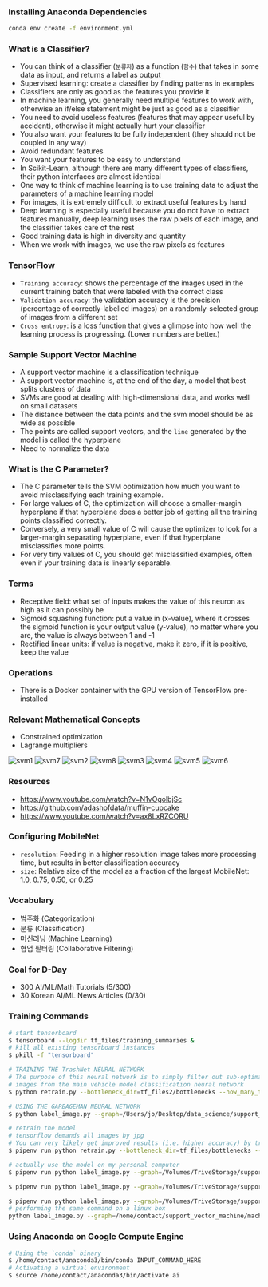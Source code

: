 ### Installing Anaconda Dependencies

```bash
conda env create -f environment.yml
```

### What is a Classifier?

* You can think of a classifier (`분류자`) as a function (`함수`) that takes in some data as input, and returns a label as output
* Supervised learning: create a classifier by finding patterns in examples
* Classifiers are only as good as the features you provide it
* In machine learning, you generally need multiple features to work with, otherwise an if/else statement might be just as good as a classifier
* You need to avoid useless features (features that may appear useful by accident), otherwise it might actually hurt your classifier
* You also want your features to be fully independent (they should not be coupled in any way)
* Avoid redundant features
* You want your features to be easy to understand
* In Scikit-Learn, although there are many different types of classifiers, their python interfaces are almost identical
* One way to think of machine learning is to use training data to adjust the parameters of a machine learning model
* For images, it is extremely difficult to extract useful features by hand
* Deep learning is especially useful because you do not have to extract features manually, deep learning uses the raw pixels of each image, and the classifier takes care of the rest
* Good training data is high in diversity and quantity
* When we work with images, we use the raw pixels as features

### TensorFlow

* `Training accuracy`: shows the percentage of the images used in the current training batch that were labeled with the correct class
* `Validation accuracy`: the validation accuracy is the precision (percentage of correctly-labelled images) on a randomly-selected group of images from a different set
* `Cross entropy`: is a loss function that gives a glimpse into how well the learning process is progressing. (Lower numbers are better.)

### Sample Support Vector Machine

* A support vector machine is a classification technique
* A support vector machine is, at the end of the day, a model that best splits clusters of data
* SVMs are good at dealing with high-dimensional data, and works well on small datasets
* The distance between the data points and the svm model should be as wide as possible
* The points are called support vectors, and the `line` generated by the model is called the hyperplane
* Need to normalize the data

### What is the C Parameter?

* The C parameter tells the SVM optimization how much you want to avoid misclassifying each training example.
* For large values of C, the optimization will choose a smaller-margin hyperplane if that hyperplane does a better job of getting all the training points classified correctly.
* Conversely, a very small value of C will cause the optimizer to look for a larger-margin separating hyperplane, even if that hyperplane misclassifies more points.
* For very tiny values of C, you should get misclassified examples, often even if your training data is linearly separable.

### Terms

* Receptive field: what set of inputs makes the value of this neuron as high as it can possibly be
* Sigmoid squashing function: put a value in (x-value), where it crosses the sigmoid function is your output value (y-value), no matter where you are, the value is always between 1 and -1
* Rectified linear units: if value is negative, make it zero, if it is positive, keep the value

### Operations

* There is a Docker container with the GPU version of TensorFlow pre-installed

### Relevant Mathematical Concepts

* Constrained optimization
* Lagrange multipliers

![svm1](images/svm1.png)
![svm7](images/svm7.png)
![svm2](images/svm2.png)
![svm8](images/svm8.png)
![svm3](images/svm3.png)
![svm4](images/svm4.png)
![svm5](images/svm5.png)
![svm6](images/svm6.png)

### Resources

* https://www.youtube.com/watch?v=N1vOgolbjSc
* https://github.com/adashofdata/muffin-cupcake
* https://www.youtube.com/watch?v=ax8LxRZCORU

### Configuring MobileNet

* `resolution`: Feeding in a higher resolution image takes more processing time, but results in better classification accuracy
* `size`: Relative size of the model as a fraction of the largest MobileNet: 1.0, 0.75, 0.50, or 0.25

### Vocabulary

* 범주화 (Categorization)
* 분류 (Classification)
* 머신러닝 (Machine Learning)
* 협업 필터링 (Collaborative Filtering)

### Goal for D-Day

* 300 AI/ML/Math Tutorials (5/300)
* 30 Korean AI/ML News Articles (0/30)

### Training Commands

```bash
# start tensorboard
$ tensorboard --logdir tf_files/training_summaries &
# kill all existing tensorboard instances
$ pkill -f "tensorboard"
```

```bash
# TRAINING THE TrashNet NEURAL NETWORK
# The purpose of this neural network is to simply filter out sub-optimal
# images from the main vehicle model classification neural network
$ python retrain.py --bottleneck_dir=tf_files2/bottlenecks --how_many_training_steps=4000 --model_dir=tf_files2/models/ --summaries_dir=tf_files2/training_summaries/"${ARCHITECTURE}" --output_graph=tf_files2/retrained_graph.pb --output_labels=tf_files2/retrained_labels.txt --architecture="${ARCHITECTURE}" --image_dir=tf_files2/training_dataset
```

```bash
# USING THE GARBAGEMAN NEURAL NETWORK
$ python label_image.py --graph=/Users/jo/Desktop/data_science/support_vector_machine/machine_learning_recipes/tf_files2/retrained_graph.pb --labels=/Users/jo/Desktop/data_science/support_vector_machine/machine_learning_recipes/tf_files2/retrained_labels.txt --input_layer=Placeholder --output_layer=final_result --image=/Users/jo/Desktop/data_science/support_vector_machine/machine_learning_recipes/test_data/test.jpg
```

```bash
# retrain the model
# tensorflow demands all images by jpg
# You can very likely get improved results (i.e. higher accuracy) by training for longer (how_many_training_steps)
$ pipenv run python retrain.py --bottleneck_dir=tf_files/bottlenecks --how_many_training_steps=4000 --model_dir=tf_files/models/ --summaries_dir=tf_files/training_summaries/"${ARCHITECTURE}" --output_graph=tf_files/retrained_graph.pb --output_labels=tf_files/retrained_labels.txt --architecture="${ARCHITECTURE}" --image_dir=tf_files/flower_photos
```

```bash
# actually use the model on my personal computer
$ pipenv run python label_image.py --graph=/Volumes/TriveStorage/support_vector_machine/machine_learning_recipes/tf_files/retrained_graph.pb --labels=/Volumes/TriveStorage/support_vector_machine/machine_learning_recipes/tf_files/retrained_labels.txt --input_layer=Placeholder --output_layer=final_result --image=/Volumes/TriveStorage/support_vector_machine/machine_learning_recipes/test_data/test_2006_hyundai_santafe_gls.png

$ pipenv run python label_image.py --graph=/Volumes/TriveStorage/support_vector_machine/machine_learning_recipes/tf_files/retrained_graph.pb --labels=/Volumes/TriveStorage/support_vector_machine/machine_learning_recipes/tf_files/retrained_labels.txt --input_layer=Placeholder --output_layer=final_result --image=/Volumes/TriveStorage/support_vector_machine/machine_learning_recipes/test_data/test_2006_hyundai_tuscon_limited_1.png

$ pipenv run python label_image.py --graph=/Volumes/TriveStorage/support_vector_machine/machine_learning_recipes/tf_files/retrained_graph.pb --labels=/Volumes/TriveStorage/support_vector_machine/machine_learning_recipes/tf_files/retrained_labels.txt --input_layer=Placeholder --output_layer=final_result --image=/Volumes/TriveStorage/support_vector_machine/machine_learning_recipes/test_data/test_2001_hyundai_elantra_gls_1.png
# performing the same command on a linux box
python label_image.py --graph=/home/contact/support_vector_machine/machine_learning_recipes/tf_files/retrained_graph.pb --labels=/home/contact/support_vector_machine/machine_learning_recipes/tf_files/retrained_labels.txt --input_layer=Placeholder --output_layer=final_result --image=/home/contact/support_vector_machine/machine_learning_recipes/test_data/2014_volkswagen_tiguan_2.0-tdi-comfort_13.jpg
```

### Using Anaconda on Google Compute Engine

```bash
# Using the `conda` binary
$ /home/contact/anaconda3/bin/conda INPUT_COMMAND_HERE
# Activating a virtual environment
$ source /home/contact/anaconda3/bin/activate ai
```

